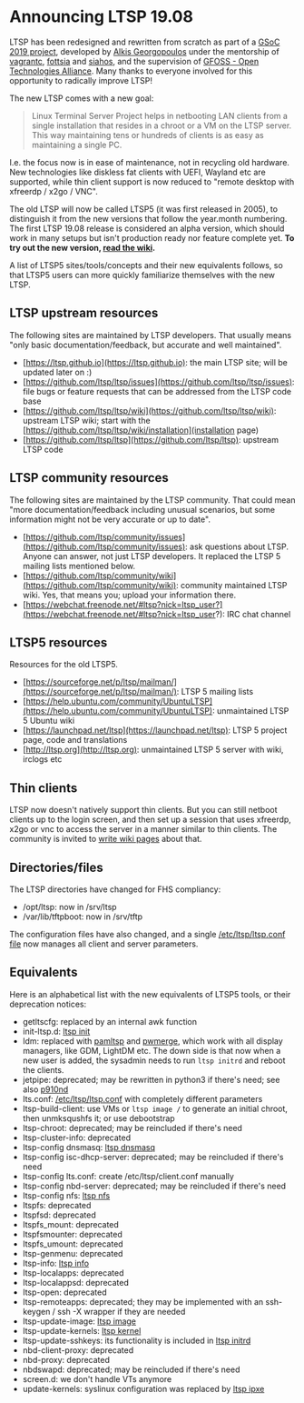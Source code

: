 # Announcing LTSP 19.08
LTSP has been redesigned and rewritten from scratch as part of a [GSoC 2019 project](https://summerofcode.withgoogle.com/projects/#4558570069164032), developed by [Alkis Georgopoulos](https://github.com/alkisg) under the mentorship of [vagrantc](https://github.com/vagrantc), [fottsia](https://github.com/fottsia) and [siahos](https://github.com/siahos), and the supervision of [GFOSS - Open Technologies Alliance](https://summerofcode.withgoogle.com/organizations/4954936912117760/). Many thanks to everyone involved for this opportunity to radically improve LTSP!

The new LTSP comes with a new goal: 
> Linux Terminal Server Project helps in netbooting LAN clients from a single installation that resides in a chroot or a VM on the LTSP server. This way maintaining tens or hundreds of clients is as easy as maintaining a single PC.

I.e. the focus now is in ease of maintenance, not in recycling old hardware. New technologies like diskless fat clients with UEFI, Wayland etc are supported, while thin client support is now reduced to "remote desktop with xfreerdp / x2go / VNC".

The old LTSP will now be called LTSP5 (it was first released in 2005), to distinguish it from the new versions that follow the year.month numbering. The first LTSP 19.08 release is considered an alpha version, which should work in many setups but isn't production ready nor feature complete yet. **To try out the new version, [read the wiki](https://github.com/ltsp/ltsp/wiki/installation).**

A list of LTSP5 sites/tools/concepts and their new equivalents follows, so that LTSP5 users can more quickly familiarize themselves with the new LTSP.

## LTSP upstream resources
The following sites are maintained by LTSP developers. That usually means "only basic documentation/feedback, but accurate and well maintained".
* [https://ltsp.github.io](https://ltsp.github.io): the main LTSP site; will be updated later on :)
* [https://github.com/ltsp/ltsp/issues](https://github.com/ltsp/ltsp/issues): file bugs or feature requests that can be addressed from the LTSP code base
* [https://github.com/ltsp/ltsp/wiki](https://github.com/ltsp/ltsp/wiki): upstream LTSP wiki; start with the [https://github.com/ltsp/ltsp/wiki/installation](installation page)
* [https://github.com/ltsp/ltsp](https://github.com/ltsp/ltsp): upstream LTSP code

## LTSP community resources
The following sites are maintained by the LTSP community. That could mean "more documentation/feedback including unusual scenarios, but some information might not be very accurate or up to date".
* [https://github.com/ltsp/community/issues](https://github.com/ltsp/community/issues): ask questions about LTSP. Anyone can answer, not just LTSP developers. It replaced the LTSP 5 mailing lists mentioned below.
* [https://github.com/ltsp/community/wiki](https://github.com/ltsp/community/wiki): community maintained LTSP wiki. Yes, that means you; upload your information there.
* [https://webchat.freenode.net/#ltsp?nick=ltsp_user?](https://webchat.freenode.net/#ltsp?nick=ltsp_user?): IRC chat channel

## LTSP5 resources
Resources for the old LTSP5.
* [https://sourceforge.net/p/ltsp/mailman/](https://sourceforge.net/p/ltsp/mailman/): LTSP 5 mailing lists
* [https://help.ubuntu.com/community/UbuntuLTSP](https://help.ubuntu.com/community/UbuntuLTSP): unmaintained LTSP 5 Ubuntu wiki
* [https://launchpad.net/ltsp](https://launchpad.net/ltsp): LTSP 5 project page, code and translations
* [http://ltsp.org](http://ltsp.org): unmaintained LTSP 5 server with wiki, irclogs etc

## Thin clients
LTSP now doesn't natively support thin clients. But you can still netboot
clients up to the login screen, and then set up a session that uses xfreerdp,
x2go or vnc to access the server in a manner similar to thin clients. The
community is invited to
[write wiki pages](https://github.com/ltsp/community/wiki) about that.

## Directories/files
The LTSP directories have changed for FHS compliancy:
 * /opt/ltsp: now in /srv/ltsp
 * /var/lib/tftpboot: now in /srv/tftp

The configuration files have also changed, and a single [/etc/ltsp/ltsp.conf file](https://github.com/ltsp/ltsp/blob/master/docs/ltsp.conf.5.md) now manages all client and server parameters.

## Equivalents
Here is an alphabetical list with the new equivalents of LTSP5 tools, or their deprecation notices:
 * getltscfg: replaced by an internal awk function
 * init-ltsp.d: [ltsp init](https://github.com/ltsp/ltsp/blob/master/docs/ltsp-client.conf.5.md)
 * ldm: replaced with [pamltsp](https://github.com/ltsp/ltsp/blob/master/ltsp/client/login/pamltsp) and [pwmerge](https://github.com/ltsp/ltsp/blob/master/ltsp/client/login/pwmerge), which work with all display managers, like GDM, LightDM etc. The down side is that now when a new user is added, the sysadmin needs to run `ltsp initrd` and reboot the clients.
 * jetpipe: deprecated; may be rewritten in python3 if there's need; see also [p910nd](https://manpages.debian.org/p910nd)
 * lts.conf: [/etc/ltsp/ltsp.conf](https://github.com/ltsp/ltsp/blob/master/docs/ltsp.conf.5.md) with completely different parameters
 * ltsp-build-client: use VMs or `ltsp image /` to generate an initial chroot, then unmksqushfs it; or use debootstrap
 * ltsp-chroot: deprecated; may be reincluded if there's need
 * ltsp-cluster-info: deprecated
 * ltsp-config dnsmasq: [ltsp dnsmasq](https://github.com/ltsp/ltsp/blob/master/docs/ltsp-dnsmasq.8.md)
 * ltsp-config isc-dhcp-server: deprecated; may be reincluded if there's need
 * ltsp-config lts.conf: create /etc/ltsp/client.conf manually
 * ltsp-config nbd-server: deprecated; may be reincluded if there's need
 * ltsp-config nfs: [ltsp nfs](https://github.com/ltsp/ltsp/blob/master/docs/ltsp-nfs.8.md)
 * ltspfs: deprecated
 * ltspfsd: deprecated
 * ltspfs_mount: deprecated
 * ltspfsmounter: deprecated
 * ltspfs_umount: deprecated
 * ltsp-genmenu: deprecated
 * ltsp-info: [ltsp info](https://github.com/ltsp/ltsp/blob/master/docs/ltsp-info.8.md)
 * ltsp-localapps: deprecated
 * ltsp-localappsd: deprecated
 * ltsp-open: deprecated
 * ltsp-remoteapps: deprecated; they may be implemented with an ssh-keygen /
   ssh -X wrapper if they are needed
 * ltsp-update-image: [ltsp image](https://github.com/ltsp/ltsp/blob/master/docs/ltsp-image.8.md)
 * ltsp-update-kernels: [ltsp kernel](https://github.com/ltsp/ltsp/blob/master/docs/ltsp-kernel.8.md)
 * ltsp-update-sshkeys: its functionality is included in [ltsp initrd](https://github.com/ltsp/ltsp/blob/master/docs/ltsp-initrd.8.md)
 * nbd-client-proxy: deprecated
 * nbd-proxy: deprecated
 * nbdswapd: deprecated; may be reincluded if there's need
 * screen.d: we don't handle VTs anymore
 * update-kernels: syslinux configuration was replaced by [ltsp ipxe](https://github.com/ltsp/ltsp/blob/master/man/ltsp-ipxe.8.md)
